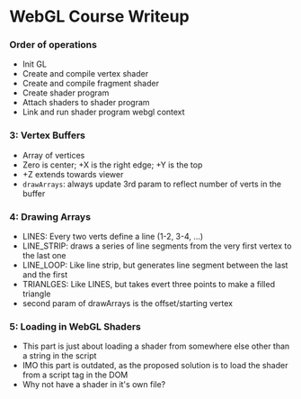 # WebGL Course Writeup

### Order of operations
* Init GL
* Create and compile vertex shader
* Create and compile fragment shader
* Create shader program
* Attach shaders to shader program
* Link and run shader program webgl context

### 3: Vertex Buffers
* Array of vertices
* Zero is center; +X is the right edge; +Y is the top
* +Z extends towards viewer
* `drawArrays`: always update 3rd param to reflect number of verts in the buffer

### 4: Drawing Arrays
* LINES: Every two verts define a line (1-2, 3-4, ...)
* LINE_STRIP: draws a series of line segments from the very first vertex to the last one
* LINE_LOOP: Like line strip, but generates line segment between  the last and the first
* TRIANLGES: Like LINES, but takes evert three points to make a filled triangle
* second param of drawArrays is the offset/starting vertex

### 5: Loading in WebGL Shaders
* This part is just about loading a shader from somewhere else other than a string in the script
* IMO this part is outdated, as the proposed solution is to load the shader from a script tag in the DOM
* Why not have a shader in it's own file?
